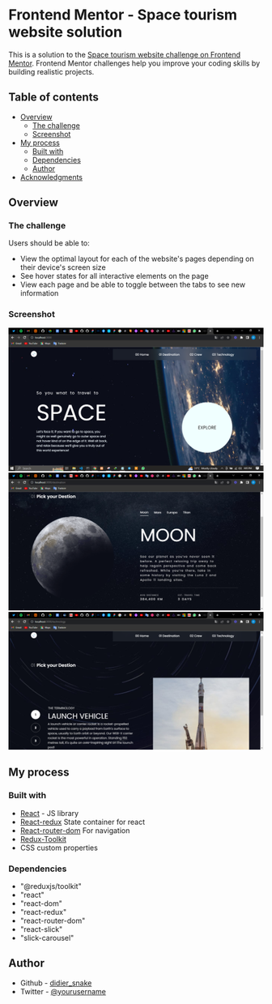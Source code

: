 # Frontend Mentor - Space tourism website solution

This is a solution to the [Space tourism website challenge on Frontend Mentor](https://www.frontendmentor.io/challenges/space-tourism-multipage-website-gRWj1URZ3). Frontend Mentor challenges help you improve your coding skills by building realistic projects. 

## Table of contents

- [Overview](#overview)
  - [The challenge](#the-challenge)
  - [Screenshot](#screenshot)
- [My process](#my-process)
  - [Built with](#built-with)
  - [Dependencies](#dependencies)
  - [Author](#author)
- [Acknowledgments](#acknowledgments)

## Overview

### The challenge

Users should be able to:

- View the optimal layout for each of the website's pages depending on their device's screen size
- See hover states for all interactive elements on the page
- View each page and be able to toggle between the tabs to see new information

### Screenshot

![Home](./space_1.PNG)
![Destination](./space_2.PNG)
![Technology](./space_3.PNG)

## My process

### Built with

- [React](https://reactjs.org/) - JS library
- [React-redux](https://react-redux.js.org/) State container for react
- [React-router-dom](https://www.npmjs.com/package/react-router-dom) For navigation
- [Redux-Toolkit](https://redux-toolkit.js.org/) 
- CSS custom properties
### Dependencies 

- "@reduxjs/toolkit"
- "react"
- "react-dom"
- "react-redux"
- "react-router-dom"
- "react-slick"
- "slick-carousel"
## Author

- Github - [didier_snake](github.com/didier_snake)
- Twitter - [@yourusername](https://www.twitter.com/didier_snake)



